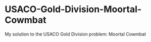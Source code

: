 # USACO-Gold-Division-Moortal-Cowmbat
My solution to the USACO Gold Division problem: Moortal Cowmbat
